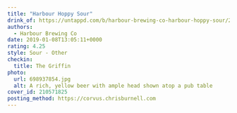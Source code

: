 ```yaml
---
title: "Harbour Hoppy Sour"
drink_of: https://untappd.com/b/harbour-brewing-co-harbour-hoppy-sour/2952160
authors:
  - Harbour Brewing Co
date: 2019-01-08T13:05:11+0000
rating: 4.25
style: Sour - Other
checkin:
  title: The Griffin
photo:
  url: 698937854.jpg
  alt: A rich, yellow beer with ample head shown atop a pub table
cover_id: 210571825
posting_method: https://corvus.chrisburnell.com
---
```

